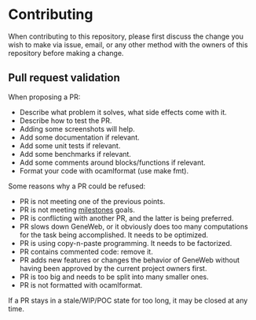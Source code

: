 # Contributing

When contributing to this repository, please first discuss the change
you wish to make via issue, email, or any other method with the owners
of this repository before making a change.

## Pull request validation

When proposing a PR:

- Describe what problem it solves, what side effects come with it.
- Describe how to test the PR.
- Adding some screenshots will help.
- Add some documentation if relevant.
- Add some unit tests if relevant.
- Add some benchmarks if relevant.
- Add some comments around blocks/functions if relevant.
- Format your code with ocamlformat (use make fmt).

Some reasons why a PR could be refused:

- PR is not meeting one of the previous points.
- PR is not meeting
  [milestones](https://github.com/geneweb/geneweb/milestones) goals.
- PR is conflicting with another PR, and the latter is being preferred.
- PR slows down GeneWeb, or it obviously does too many
  computations for the task being accomplished. It needs to be
  optimized.
- PR is using copy-n-paste programming. It needs to be factorized.
- PR contains commented code: remove it.
- PR adds new features or changes the behavior of GeneWeb without
  having been approved by the current project owners first.
- PR is too big and needs to be split into many smaller ones.
- PR is not formatted with ocamlformat.

If a PR stays in a stale/WIP/POC state for too long, it may be closed
at any time.
